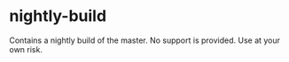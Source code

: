 # nightly-build
Contains a nightly build of the master.  No support is provided.  Use at your own risk.

